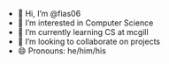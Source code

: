 - 👋 Hi, I’m @fias06
- 👀 I’m interested in Computer Science
- 🌱 I’m currently learning CS at mcgill
- 💞️ I’m looking to collaborate on projects
- 😄 Pronouns: he/him/his


<!---
fias06/fias06 is a ✨ special ✨ repository because its `README.md` (this file) appears on your GitHub profile.
You can click the Preview link to take a look at your changes.
--->
